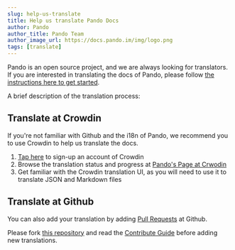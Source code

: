 ```yaml
---
slug: help-us-translate
title: Help us translate Pando Docs
author: Pando
author_title: Pando Team
author_image_url: https://docs.pando.im/img/logo.png
tags: [translate]
---
```


Pando is an open source project, and we are always looking for translators. If you are interested in translating the docs of Pando, please follow [the instructions here to get started](//docs.pando.im/docs/community/contribute#translation).

<!--truncate-->

A brief description of the translation process:

## Translate at Crowdin

If you're not familiar with Github and the i18n of Pando, we recommend you to use Crowdin to help us translate the docs.

1. [Tap here](https://pando.crowdin.com/u/signup) to sign-up an account of Crowdin
2. Browse the translation status and progress at [Pando's Page at Crwodin](https://pando.crowdin.com/)
3. Get familiar with the Crowdin translation UI, as you will need to use it to translate JSON and Markdown files

## Translate at Github

You can also add your translation by adding [Pull Requests](https://github.com/fox-one/docs.pando.im/pulls) at Github.

Please fork [this repository](https://github.com/fox-one/docs.pando.im) and read the [Contribute Guide](/docs/community/contribute) before adding new translations.

